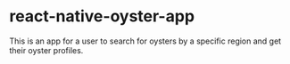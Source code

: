 # react-native-oyster-app

This is an app for a user to search for oysters by a specific region and get their oyster profiles.
